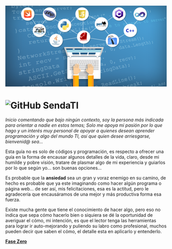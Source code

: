 ![Portada](/image/Programming-Languages.png)

# ![GitHub](https://github.com/favicon.ico) SendaTI

_Inicio comentando que bajo ningún contexto, soy la persona más indicada para orientar a nadie en estos temas; Solo me apoya mi pasión por lo que hago y un interés muy personal de apoyar a quienes desean aprender programación y algo del mundo TI, así que quien desee arriesgarse, bienvenid@ sea..._

Esta guía no es solo de códigos y programación, es respecto a ofrecer una guía en la forma de encausar algunos detalles de la vida, claro, desde mi humilde y pobre visión, tratare de plasmar algo de mi experiencia y guiarlos por lo que según yo... son buenas opciones...

Es probable que la **ansiedad** sea un gran y voraz enemigo en su camino, de hecho es probable que ya este imaginando como hacer algún programa o página web… de ser así, mis felicitaciones, esa es la actitud, pero le agradecería que encausáramos de una mejor y más productiva forma esa fuerza.

Existe mucha gente que tiene el conocimiento de hacer algo, pero eso no indica que sepa cómo hacerlo bien o siquiera se dé la oportunidad de averiguar el cómo, mi intención, es que el lector tenga las herramientas para lograr ir auto-mejorando y puliendo su labro como profesional, muchos pueden decir que saben el cómo, el detalle esta en aplicarlo y entenderlo.

**[Fase Zero](https://github.com/silverfox78/SendaTI/tree/master/Fase%20-%200)**